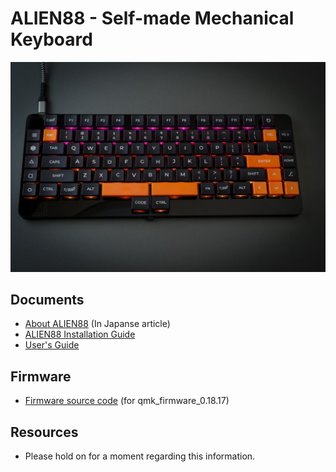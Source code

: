 # ALIEN88 -  Self-made Mechanical Keyboard 
   <img src="doc/img/a88-photo1.jpg" alt="img" title="ALIEN88 : Self-made Mechanical Keyboard" width=700>

## Documents

 - [About ALIEN88](https://coal.hatenablog.com/entry/2023/04/22/190904) (In Japanse article)
 - [ALIEN88  Installation Guide](doc/installation_guide.md)
 - [User's Guide](doc/users_guide.md)


## Firmware
 - [Firmware source code](https://github.com/hanachi-ap/kbd_firmware/tree/main/qmk_firmware/keyboards/hanachi_ap/) (for qmk_firmware_0.18.17)

## Resources
  - Please hold on for a moment regarding this information.

